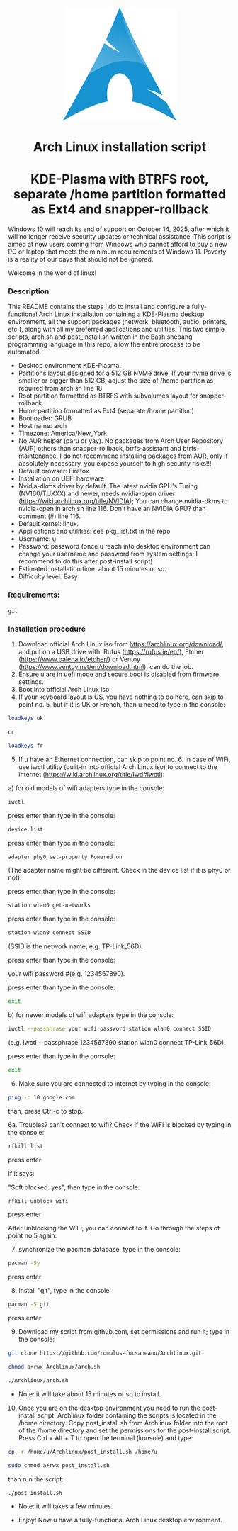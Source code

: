 <div align="center">
<img src="./logo2.png" />
 
# Arch Linux installation script
# KDE-Plasma with BTRFS root, separate /home partition formatted as Ext4 and snapper-rollback

</div>

Windows 10 will reach its end of support on October 14, 2025, after which it will no longer receive security updates or technical assistance.
This script is aimed at new users coming from Windows who cannot afford to buy a new PC or laptop that meets the minimum requirements of Windows 11.
Poverty is a reality of our days that should not be ignored.

Welcome in the world of linux!

### Description

This README contains the steps I do to install and configure a fully-functional Arch Linux installation containing a KDE-Plasma desktop environment, all the support packages (network, bluetooth, audio, printers, etc.), along with all my preferred applications and utilities. This two simple scripts, arch.sh and post_install.sh written in the Bash shebang programming language in this repo, allow the entire process to be automated.

* Desktop environment KDE-Plasma.
* Partitions layout designed for a 512 GB NVMe drive. If your nvme drive is smaller or bigger than 512 GB, adjust the size of /home partition as required from arch.sh line 18
* Root partition formatted as BTRFS with subvolumes layout for snapper-rollback
* Home partition formatted as Ext4 (separate /home partition)
* Bootloader: GRUB
* Host name: arch
* Timezone: America/New_York
* No AUR helper (paru or yay). No packages from Arch User Repository (AUR) others than snapper-rollback, btrfs-assistant and btrfs-maintenance. I do not recommend installing packages from AUR, only if absolutely necessary, you expose yourself to high security risks!!!
* Default browser: Firefox
* Installation on UEFI hardware
* Nvidia-dkms driver by default. The latest nvidia GPU's Turing (NV160/TUXXX) and newer, needs nvidia-open driver (https://wiki.archlinux.org/title/NVIDIA); You can change nvidia-dkms to nvidia-open in arch.sh line 116.
Don't have an NVIDIA GPU? than comment (#) line 116.
* Default kernel: linux.
* Applications and utilities: see pkg_list.txt in the repo
* Username: u
* Password: password (once u reach into desktop environment can change your username and password from system settings; I recommend to do this after post-install script)
* Estimated installation time: about 15 minutes or so.
* Difficulty level: Easy 

### Requirements:

`git`

### Installation procedure

1. Download official Arch Linux iso from https://archlinux.org/download/, and put on a USB drive with. Rufus (https://rufus.ie/en/), Etcher (https://www.balena.io/etcher/) or Ventoy (https://www.ventoy.net/en/download.html), can do the job.
2. Ensure u are in uefi mode and secure boot is disabled from firmware settings. 
3. Boot into official Arch Linux iso
4. If your keyboard layout is US, you have nothing to do here, can skip to point no. 5, but if it is UK or French, than u need to type in the console:
```sh
loadkeys uk
```
or
```sh
loadkeys fr
```
5. If u have an Ethernet connection, can skip to point no. 6. In case of WiFi, use iwctl utility (bulit-in into official Arch Linux iso) to connect to the internet (https://wiki.archlinux.org/title/Iwd#iwctl):

a) for old models of wifi adapters type in the console:
```sh
iwctl 
```
press enter than type in the console:
```sh
device list
```
press enter than type in the console:
```sh
adapter phy0 set-property Powered on    
```
(The adapter name might be different. Check in the device list if it is phy0 or not).

press enter than type in the console:
```sh
station wlan0 get-networks
```
press enter than type in the console:
```sh
station wlan0 connect SSID    
```
(SSID is the network name, e.g. TP-Link_56D).

press enter than type in the console:

your wifi password    #(e.g. 1234567890).

press enter than type in the console:
```sh
exit
```
b) for newer models of wifi adapters type in the console:
```sh
iwctl --passphrase your wifi password station wlan0 connect SSID    
```
(e.g. iwctl --passphrase 1234567890 station wlan0 connect TP-Link_56D).

press enter than type in the console:
```sh
exit
```
6. Make sure you are connected to internet by typing in the console:
```sh
ping -c 10 google.com
```
than, press Ctrl-c to stop.

6a. Troubles? can't connect to wifi? Check if the WiFi is blocked by typing in the console:
```sh
rfkill list
```
press enter

If it says:

"Soft blocked: yes", then type in the console:
```sh
rfkill unblock wifi
```
press enter

After unblocking the WiFi, you can connect to it. Go through the steps of point no.5 again.

7. synchronize the pacman database, type in the console:
```sh
pacman -Sy
```
press enter

8. Install "git", type in the console:
```sh
pacman -S git
```
press enter 

9. Download my script from github.com, set permissions and run it; type in the console:
```sh
git clone https://github.com/romulus-focsaneanu/Archlinux.git
```
```sh
chmod a+rwx Archlinux/arch.sh
```
```sh
./Archlinux/arch.sh
```
* Note: it will take about 15 minutes or so to install. 

10. Once you are on the desktop environment you need to run the post-install script. Archlinux folder containing the scripts is located in the /home directory. Copy post_install.sh from Archlinux folder into the root of the /home directory and set the permissions for the post-install script. Press Ctrl + Alt + T to open the terminal (konsole) and type:
 ```sh  
cp -r /home/u/Archlinux/post_install.sh /home/u
```
```sh
sudo chmod a+rwx post_install.sh
```
than run the script:
```sh
./post_install.sh
```
* Note: it will takes a few minutes.

* Enjoy! Now u have a fully-functional Arch Linux desktop environment.



